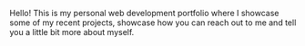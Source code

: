 Hello!
This is my personal web development portfolio where I showcase some of my recent projects, showcase how you can reach out to me and tell you a little bit more about myself.
